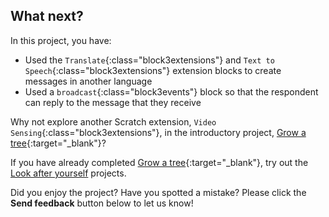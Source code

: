 ## What next?

In this project, you have:
+ Used the `Translate`{:class="block3extensions"} and `Text to Speech`{:class="block3extensions"} extension blocks to create messages in another language
+ Used a `broadcast`{:class="block3events"} block so that the respondent can reply to the message that they receive

Why not explore another Scratch extension, `Video Sensing`{:class="block3extensions"}, in the introductory project, [Grow a tree](https://projects.raspberrypi.org/en/projects/grow-a-tree){:target="_blank"}?


If you have already completed [Grow a tree](https://projects.raspberrypi.org/en/projects/grow-a-tree){:target="_blank"}, try out the [Look after yourself](https://projects.raspberrypi.org/en/pathways/look-after-yourself) projects.

Did you enjoy the project? Have you spotted a mistake? Please click the **Send feedback** button below to let us know!
